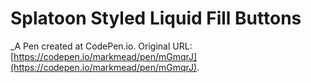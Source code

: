 # Splatoon Styled Liquid Fill Buttons
 _A Pen created at CodePen.io. Original URL: [https://codepen.io/markmead/pen/mGmqrJ](https://codepen.io/markmead/pen/mGmqrJ).

 